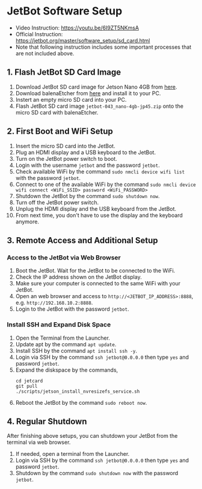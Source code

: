 # JetBot Software Setup
- Video Instruction: https://youtu.be/6I9ZT5NKmsA
- Official Instruction: https://jetbot.org/master/software_setup/sd_card.html
- Note that following instruction includes some important processes that are not included above.

## 1. Flash JetBot SD Card Image
1. Download JetBot SD card image for Jetson Nano 4GB from [here](https://drive.google.com/file/d/1o08RPDRZuDloP_o76tCoSngvq1CVuCDh/view?usp=sharing).
2. Download balenaEtcher from [here](https://www.balena.io/etcher/) and install it to your PC.
3. Instert an empty micro SD card into your PC.
4. Flash JetBot SD card image ```jetbot-043_nano-4gb-jp45.zip``` onto the micro SD card with balenaEtcher.

## 2. First Boot and WiFi Setup
1. Insert the micro SD card into the JetBot.
2. Plug an HDMI display and a USB keyboard to the JetBot.
3. Turn on the JetBot power switch to boot.
4. Login with the username ```jetbot``` and the password ```jetbot```.
5. Check available WiFi by the command ```sudo nmcli device wifi list``` with the password ```jetbot```.
6. Connect to one of the available WiFi by the command ```sudo nmcli device wifi connect <WiFi_SSID> password <WiFi_PASSWORD>```
7. Shutdown the JetBot by the command ```sudo shutdown now```.
8. Turn off the JetBot power switch.
9. Unplug the HDMI display and the USB keyboard from the JetBot.
10. From next time, you don't have to use the display and the keyboard anymore.

## 3. Remote Access and Additional Setup
### Access to the JetBot via Web Browser
1. Boot the JetBot. Wait for the JetBot to be connected to the WiFi.
2. Check the IP address shown on the JetBot display.
3. Make sure your computer is connected to the same WiFi with your JetBot.
4. Open an web browser and access to ```http://<JETBOT_IP_ADDRESS>:8888```, e.g. ```http://192.168.10.2:8888```.
5. Login to the JetBot with the password ```jetbot```.

### Install SSH and Expand Disk Space
1. Open the Terminal from the Launcher.
2. Update apt by the command ```apt update```.
3. Install SSH by the command ```apt install ssh -y```.
4. Login via SSH by the command ```ssh jetbot@0.0.0.0``` then type ```yes``` and password ```jetbot```.
5. Expand the diskspace by the commands,
    ```
    cd jetcard
    git pull
    ./scripts/jetson_install_nvresizefs_service.sh
    ```
1. Reboot the JetBot by the command ```sudo reboot now```.

## 4. Regular Shutdown
After finishing above setups, you can shutdown your JetBot from the terminal via web browser.
1. If needed, open a terminal from the Launcher.
1. Login via SSH by the command ```ssh jetbot@0.0.0.0``` then type ```yes``` and password ```jetbot```.
2. Shutdown by the command ```sudo shutdown now``` with the password ```jetbot```.
